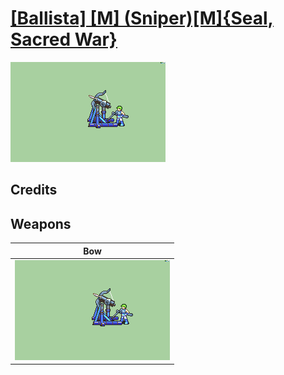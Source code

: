 # [\[Ballista\] \[M\] \(Sniper\)\[M\]{Seal, Sacred War}](./)

<img src="./5.%20Bow%20(Ballista)/Bow_000.png" alt="[Ballista] [M] (Sniper)[M]{Seal, Sacred War} standing" />

## Credits



## Weapons


|Bow |
|  :---: |
| <img alt="Bow animation" src="./5.%20Bow%20(Ballista)/Bow.gif" /> |
